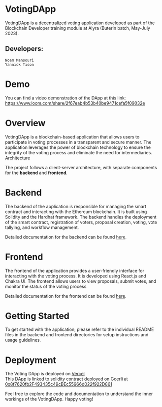# VotingDApp

VotingDApp is a decentralized voting application developed as part of the Blockchain Developer training module at Alyra (Buterin batch, May-July 2023).

## Developers:

    Noam Mansouri
    Yannick Tison

# Demo

You can find a video demonstration of the DApp at this link: https://www.loom.com/share/2f67eab4b53b40be9471cefa5f09032e

# Overview

VotingDApp is a blockchain-based application that allows users to participate in voting processes in a transparent and secure manner. The application leverages the power of blockchain technology to ensure the integrity of the voting process and eliminate the need for intermediaries.
Architecture

The project follows a client-server architecture, with separate components for the **backend** and **frontend**.

# Backend

The backend of the application is responsible for managing the smart contract and interacting with the Ethereum blockchain. It is built using Solidity and the Hardhat framework. The backend handles the deployment of the smart contract, registration of voters, proposal creation, voting, vote tallying, and workflow management.

Detailed documentation for the backend can be found [here](backend/README.md).

# Frontend

The frontend of the application provides a user-friendly interface for interacting with the voting process. It is developed using React.js and Chakra UI. The frontend allows users to view proposals, submit votes, and monitor the status of the voting process.

Detailed documentation for the frontend can be found [here](frontend/README.md).

# Getting Started

To get started with the application, please refer to the individual README files in the backend and frontend directories for setup instructions and usage guidelines.

# Deployment

The Voting DApp is deployed on [Vercel](https://voting-dapp-beryl.vercel.app/)  
This DApp is linked to solidity contract deployed on Goerli at [0x8f7620fb2F493435c49cBEc55966d022f922D861](https://goerli.etherscan.io/address/0x8f7620fb2F493435c49cBEc55966d022f922D861)

Feel free to explore the code and documentation to understand the inner workings of the VotingDApp. Happy voting!

